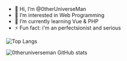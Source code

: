 - 👋 Hi, I’m @0therUniverseMan
- 👀 I’m interested in Web Programming
- 🌱 I’m currently learning Vue & PHP 
- ⚡ Fun fact: i'm an perfectsionist and serious

<!---
0therUniverseMan/0therUniverseMan is a ✨ special ✨ repository because its `README.md` (this file) appears on your GitHub profile.
You can click the Preview link to take a look at your changes. https://github.com/0therUniverseMan
--->

![Top Langs](https://github-readme-stats.vercel.app/api/top-langs/?username=0theruniverseman&langs_count=5_icons=true&theme=outrun)


![0theruniverseman GitHub stats](https://github-readme-stats.vercel.app/api?username=0theruniverseman&show_icons=true&theme=yeblu)
